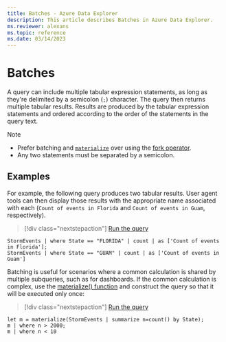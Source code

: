 ```yaml
---
title: Batches - Azure Data Explorer
description: This article describes Batches in Azure Data Explorer.
ms.reviewer: alexans
ms.topic: reference
ms.date: 03/14/2023
---
```

# Batches

A query can include multiple tabular expression statements, as long as they're delimited by a semicolon (`;`) character. The query then returns multiple tabular results. Results are produced by the tabular expression statements and ordered according to the order of the statements in the query text.

> [!NOTE]
>
> * Prefer batching and [`materialize`](materializefunction.md) over using the [fork operator](forkoperator.md).
> * Any two statements must be separated by a semicolon.

## Examples

For example, the following query produces two tabular results. User agent tools can then display those results with the appropriate name associated with each (`Count of events in Florida` and `Count of events in Guam`, respectively).

> [!div class="nextstepaction"]
> <a href="https://dataexplorer.azure.com/clusters/help/databases/Samples?query=H4sIAAAAAAAAAwsuyS/KdS1LzSspVqhRKM9ILUpVCC5JLElVsLVVUHLz8Q/ydHFUAkol55fmlQDpxGKFaHVnMCc/TSEVojMzT8EtJ78oMyVRPdaalysYr6HuoY6+xJjoXpqYqx4LAI0euu6hAAAA" target="_blank">Run the query</a>

```kusto
StormEvents | where State == "FLORIDA" | count | as ['Count of events in Florida'];
StormEvents | where State == "GUAM" | count | as ['Count of events in Guam']
```

Batching is useful for scenarios where a common calculation is shared by multiple subqueries, such as for dashboards. If the common calculation is complex, use the [materialize() function](./materializefunction.md) and construct the query so that it will be executed only once:

> [!div class="nextstepaction"]
> <a href="https://dataexplorer.azure.com/clusters/help/databases/Samples?query=H4sIAAAAAAAAA8tJLVHIVbBVyE0sSS3KTMzJrErVCC7JL8p1LUvNKylWqFEoLs3NTSwCiivk2Sbnl+aVaGgqJFUqBJcAdWha83LlAtWUZ6QWAeUV7BSMDAwM0ARtFAwNAArTIWBnAAAA" target="_blank">Run the query</a>

```kusto
let m = materialize(StormEvents | summarize n=count() by State);
m | where n > 2000;
m | where n < 10
```
